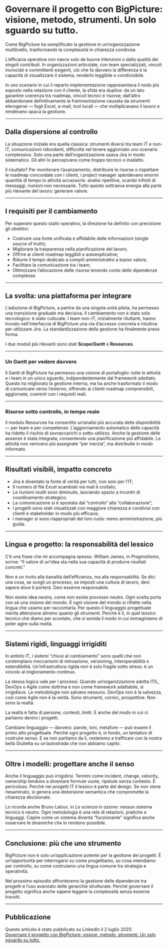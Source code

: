 # Governare il progetto con BigPicture: visione, metodo, strumenti. Un solo sguardo su tutto.

Come BigPicture ha semplificato la gestione in un’organizzazione multilivello, trasformando la complessità in chiarezza condivisa.

L’efficacia operativa non nasce solo da buone intenzioni o dalla qualità dei singoli contributi. In organizzazioni articolate, con team specializzati, vincoli incrociati e committenti esigenti, ciò che fa davvero la differenza è la capacità di visualizzare il sistema, renderlo leggibile e condivisibile.

In uno scenario in cui il reparto implementazione rappresentava il nodo più esposto nella relazione con il cliente, la sfida era duplice: da un lato garantire coerenza tra roadmap, vincoli tecnici e risorse; dall’altro abbandonare definitivamente la frammentazione causata da strumenti eterogenei — fogli Excel, e-mail, tool locali — che moltiplicavano il lavoro e rendevano opaca la gestione.

---

## Dalla dispersione al controllo

La situazione iniziale era quella classica: strumenti diversi tra team IT e non-IT, comunicazioni ridondanti, difficoltà nel tenere aggiornato uno scenario complessivo. Solo una parte dell’organizzazione usava Jira in modo sistematico. Gli altri lo percepivano come troppo tecnico o inadatto.

Il risultato? Per monitorare l’avanzamento, distribuire le risorse o rispettare le roadmap concordate con i clienti, i project manager spendevano enormi quantità di tempo in attività accessorie: analisi ripetitive, scambi infiniti di messaggi, riunioni non necessarie. Tutto questo sottraeva energia alla parte più rilevante del lavoro: generare valore.

---

## I requisiti per il cambiamento

Per superare questo stallo operativo, la direzione ha definito con precisione gli obiettivi:

- Costruire una fonte unificata e affidabile delle informazioni (single source of truth);
- Migliorare la trasparenza nella pianificazione del lavoro;
- Offrire ai clienti roadmap leggibili e autoesplicative;
- Ridurre il tempo dedicato a compiti amministrativi a basso valore;
- Facilitare la comunicazione tra i team;
- Ottimizzare l’allocazione delle risorse tenendo conto delle dipendenze complesse.

---

## La svolta: una piattaforma per integrare

L’adozione di BigPicture, a partire da una singola unità pilota, ha permesso una transizione graduale ma decisiva. Il cambiamento non è stato solo tecnologico: è stato culturale. I team non-IT, inizialmente riluttanti, hanno trovato nell’interfaccia di BigPicture una via d’accesso concreta e intuitiva per utilizzare Jira. La standardizzazione della gestione ha finalmente preso forma.

I due moduli più rilevanti sono stati **Scope/Gantt** e **Resources**.

---

### Un Gantt per vedere davvero

Il Gantt di BigPicture ha permesso una visione di portafoglio: tutte le attività e i team in un unico sguardo, indipendentemente dal framework adottato. Questo ha migliorato la gestione interna, ma ha anche trasformato il modo di comunicare verso l’esterno, offrendo ai clienti roadmap comprensibili, aggiornate, coerenti con i requisiti reali.

---

### Risorse sotto controllo, in tempo reale

Il modulo Resources ha consentito un’analisi più accurata delle disponibilità — per team e per competenze. L’aggiornamento automatico delle capacità ha ridotto il rischio di sovraccarichi o sotto-utilizzo. Anche la gestione delle assenze è stata integrata, consentendo una pianificazione più affidabile. Le attività non venivano più assegnate “per inerzia”, ma distribuite in modo informato.

---

## Risultati visibili, impatto concreto

- Jira è diventato la fonte di verità per tutti, non solo per l’IT;
- Il numero di file Excel scambiati via mail è crollato;
- Le riunioni inutili sono diminuite, lasciando spazio a incontri di coordinamento strategico;
- La comunicazione si è spostata dal “controllo” alla “collaborazione”;
- I progetti sono stati visualizzati con maggiore chiarezza e condivisi con clienti e stakeholder in modo più efficace;
- I manager si sono riappropriati del loro ruolo: meno amministrazione, più guida.

---

## Lingua e progetto: la responsabilità del lessico

C’è una frase che mi accompagna spesso. William James, in *Pragmatismo*, scrive: “Il valore di un’idea sta nella sua capacità di produrre risultati concreti.”

Non è un invito alla banalità dell’efficienza, ma alla responsabilità. Se dici una cosa, se scegli un processo, se imposti una cultura di lavoro, devi sapere dove ti porterà. Devi esserne responsabile.

Non esiste idea neutra, come non esiste processo neutro. Ogni scelta porta con sé una visione del mondo. E ogni visione del mondo si riflette nella lingua che usiamo per raccontarla. Per questo il linguaggio progettuale merita attenzione almeno quanto gli strumenti. Perché è lì, in quel lessico tecnico che diamo per scontato, che si annida il modo in cui immaginiamo di poter agire sulla realtà.

---

## Sistemi rigidi, linguaggi irrigiditi

In ambito IT, i sistemi “chiusi al cambiamento” sono quelli che non contemplano meccanismi di retroazione, versioning, interoperabilità o estendibilità. Un’infrastruttura rigida non è solo fragile sotto stress: è un vincolo al miglioramento continuo.

La stessa logica vale per i processi. Quando un’organizzazione adotta ITIL, DevOps o Agile come dottrina e non come framework adattabile, si irrigidisce. Le metodologie non salvano nessuno. DevOps non è la salvezza, così come Agile non è la verità. Sono strumenti, cornici, prospettive. Non sono la realtà.

La realtà è fatta di persone, contesti, limiti. E anche del modo in cui ci parliamo dentro i progetti.

Cambiare linguaggio — davvero: parole, toni, metafore — può essere il primo atto progettuale. Perché ogni progetto è, in fondo, un tentativo di costruire senso. E se non partiamo da lì, resteremo a trafficare con la nostra bella Giulietta su un’autostrada che non abbiamo capito.

---

## Oltre i modelli: progettare anche il senso

Anche il linguaggio può irrigidirsi. Termini come incident, change, velocity, ownership tendono a diventare formule vuote, ripetute senza contesto. È pericoloso. Perché nei progetti IT il lessico è parte del design. Se non viene riesaminato, si genera una distorsione semantica che compromette la chiarezza decisionale.

Lo ricorda anche Bruno Latour, in *La scienza in azione*: nessun sistema tecnico è neutro. Ogni metodologia è una rete di relazioni, pratiche e linguaggi. Capire come un sistema diventa “funzionante” significa anche osservare le dinamiche che lo rendono possibile.

---

## Conclusione: più che uno strumento

BigPicture non è solo un’applicazione potente per la gestione dei progetti. È un’opportunità per interrogarsi su come progettiamo, su cosa intendiamo per controllo, su come costruiamo una lingua comune tra strategia e operatività.

Nel prossimo episodio affronteremo la gestione delle dipendenze tra progetti e l’uso avanzato delle gerarchie strutturate. Perché governare il progetto significa anche sapere leggere la complessità senza esserne travolti.

---

## Pubblicazione

Questo articolo è stato pubblicato su LinkedIn il 2 luglio 2025:  
[Governare il progetto con BigPicture: visione, metodo, strumenti. Un solo sguardo su tutto.](https://www.linkedin.com/pulse/governare-il-progetto-con-bigpicture-visione-metodo-episodio-bonasia-prvae/?trackingId=HCE0XWBFSdyLsLL%2BhBvPcw%3D%3D)
